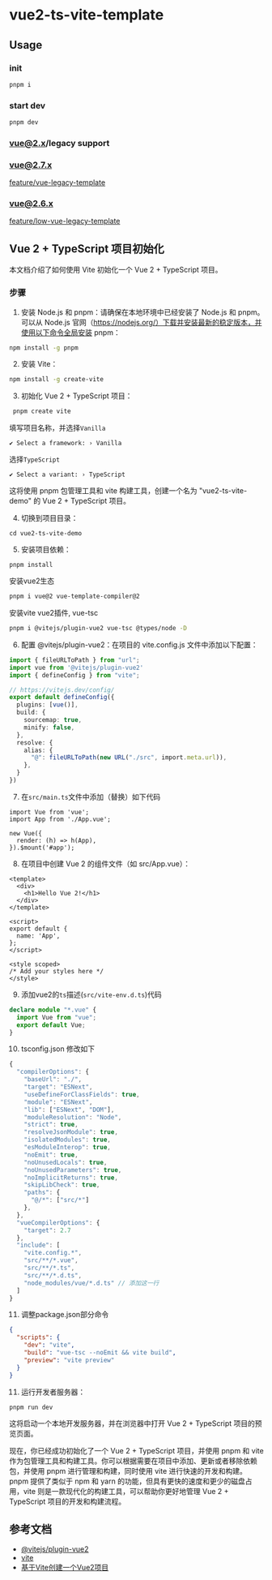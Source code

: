 # vue2-ts-vite-template

## Usage

### init 
```sh
pnpm i
```

### start dev
```sh
pnpm dev
```
### vue@2.x/legacy support

### vue@2.7.x

[feature/vue-legacy-template](https://github.com/Bili-Jun/vue2-ts-vite-template/tree/feature/vue-legacy-template)

### vue@2.6.x

[feature/low-vue-legacy-template](https://github.com/Bili-Jun/vue2-ts-vite-template/tree/feature/low-vue-legacy-template)

## Vue 2 + TypeScript 项目初始化

本文档介绍了如何使用 Vite 初始化一个 Vue 2 + TypeScript 项目。

### 步骤

1. 安装 Node.js 和 pnpm：请确保在本地环境中已经安装了 Node.js 和 pnpm。可以从 Node.js 官网（https://nodejs.org/）下载并安装最新的稳定版本，并使用以下命令全局安装 pnpm：

```sh
npm install -g pnpm

```

2. 安装 Vite：

```sh
npm install -g create-vite
```

3. 初始化 Vue 2 + TypeScript 项目：

```sh
 pnpm create vite
```

填写项目名称，并选择`Vanilla`

```
✔ Select a framework: › Vanilla
```

选择`TypeScript`
```
✔ Select a variant: › TypeScript
```

这将使用 pnpm 包管理工具和 vite 构建工具，创建一个名为 "vue2-ts-vite-demo" 的 Vue 2 + TypeScript 项目。

4. 切换到项目目录：

```
cd vue2-ts-vite-demo
```

5. 安装项目依赖：

```
pnpm install
```

安装vue2生态
```sh
pnpm i vue@2 vue-template-compiler@2
```

安装vite vue2插件, vue-tsc
```sh
pnpm i @vitejs/plugin-vue2 vue-tsc @types/node -D
```

6. 配置 @vitejs/plugin-vue2：在项目的 vite.config.js 文件中添加以下配置：

```ts
import { fileURLToPath } from "url";
import vue from '@vitejs/plugin-vue2'
import { defineConfig } from "vite";

// https://vitejs.dev/config/
export default defineConfig({
  plugins: [vue()],
  build: {
    sourcemap: true,
    minify: false,
  },
  resolve: {
    alias: {
      "@": fileURLToPath(new URL("./src", import.meta.url)),
    },
  }
})
```

7. 在`src/main.ts`文件中添加（替换）如下代码

```
import Vue from 'vue';
import App from './App.vue';

new Vue({
  render: (h) => h(App),
}).$mount('#app');

```

8. 在项目中创建 Vue 2 的组件文件（如 src/App.vue）：

```vue
<template>
  <div>
    <h1>Hello Vue 2!</h1>
  </div>
</template>

<script>
export default {
  name: 'App',
};
</script>

<style scoped>
/* Add your styles here */
</style>

```

9. 添加vue2的`ts`描述(`src/vite-env.d.ts`)代码

```ts
declare module "*.vue" {
  import Vue from "vue";
  export default Vue;
}
```

10. tsconfig.json 修改如下

```ts
{
  "compilerOptions": {
    "baseUrl": "./",
    "target": "ESNext",
    "useDefineForClassFields": true,
    "module": "ESNext",
    "lib": ["ESNext", "DOM"],
    "moduleResolution": "Node",
    "strict": true,
    "resolveJsonModule": true,
    "isolatedModules": true,
    "esModuleInterop": true,
    "noEmit": true,
    "noUnusedLocals": true,
    "noUnusedParameters": true,
    "noImplicitReturns": true,
    "skipLibCheck": true,
    "paths": {
      "@/*": ["src/*"]
    },
  },
  "vueCompilerOptions": {
    "target": 2.7
  },
  "include": [
    "vite.config.*",
    "src/**/*.vue",
    "src/**/*.ts",
    "src/**/*.d.ts",
    "node_modules/vue/*.d.ts" // 添加这一行
  ]
}

```
11. 调整package.json部分命令

```json
{
  "scripts": {
    "dev": "vite",
    "build": "vue-tsc --noEmit && vite build",
    "preview": "vite preview"
  }
}
```

11. 运行开发者服务器：


```
pnpm run dev

```

这将启动一个本地开发服务器，并在浏览器中打开 Vue 2 + TypeScript 项目的预览页面。

现在，你已经成功初始化了一个 Vue 2 + TypeScript 项目，并使用 pnpm 和 vite 作为包管理工具和构建工具。你可以根据需要在项目中添加、更新或者移除依赖包，并使用 pnpm 进行管理和构建，同时使用 vite 进行快速的开发和构建。pnpm 提供了类似于 npm 和 yarn 的功能，但具有更快的速度和更少的磁盘占用，vite 则是一款现代化的构建工具，可以帮助你更好地管理 Vue 2 + TypeScript 项目的开发和构建流程。

## 参考文档

* [@vitejs/plugin-vue2](https://github.com/vitejs/vite-plugin-vue2)
* [vite](https://cn.vitejs.dev/guide/)
* [基于Vite创建一个Vue2项目](https://juejin.cn/post/7130924539067760677)
